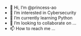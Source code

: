 - 👋 Hi, I’m @princess-ao
- 👀 I’m interested in Cybersecurity
- 🌱 I’m currently learning Python
- 💞️ I’m looking to collaborate on ...
- 📫 How to reach me ...

<!---
princess-ao/princess-ao is a ✨ special ✨ repository because its `README.md` (this file) appears on your GitHub profile.
You can click the Preview link to take a look at your changes.
--->
